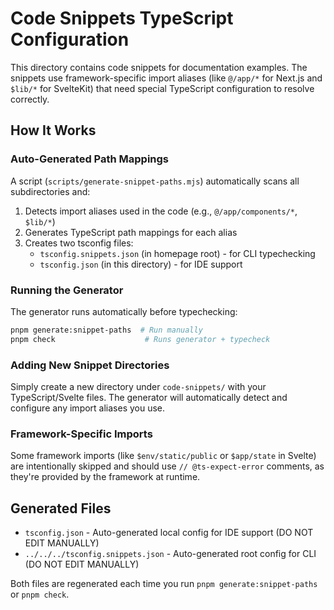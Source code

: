 # Code Snippets TypeScript Configuration

This directory contains code snippets for documentation examples. The snippets use framework-specific import aliases (like `@/app/*` for Next.js and `$lib/*` for SvelteKit) that need special TypeScript configuration to resolve correctly.

## How It Works

### Auto-Generated Path Mappings

A script (`scripts/generate-snippet-paths.mjs`) automatically scans all subdirectories and:
1. Detects import aliases used in the code (e.g., `@/app/components/*`, `$lib/*`)
2. Generates TypeScript path mappings for each alias
3. Creates two tsconfig files:
   - `tsconfig.snippets.json` (in homepage root) - for CLI typechecking
   - `tsconfig.json` (in this directory) - for IDE support

### Running the Generator

The generator runs automatically before typechecking:

```bash
pnpm generate:snippet-paths  # Run manually
pnpm check                    # Runs generator + typecheck
```

### Adding New Snippet Directories

Simply create a new directory under `code-snippets/` with your TypeScript/Svelte files. The generator will automatically detect and configure any import aliases you use.

### Framework-Specific Imports

Some framework imports (like `$env/static/public` or `$app/state` in Svelte) are intentionally skipped and should use `// @ts-expect-error` comments, as they're provided by the framework at runtime.

## Generated Files

- `tsconfig.json` - Auto-generated local config for IDE support (DO NOT EDIT MANUALLY)
- `../../../tsconfig.snippets.json` - Auto-generated root config for CLI (DO NOT EDIT MANUALLY)

Both files are regenerated each time you run `pnpm generate:snippet-paths` or `pnpm check`.

